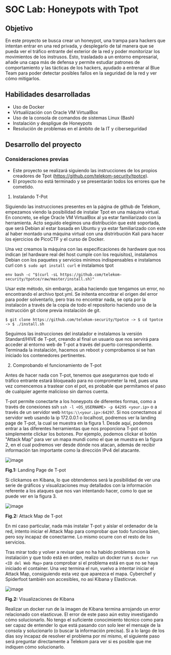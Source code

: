 # SOC Lab: Honeypots with Tpot

## Objetivo
En este proyecto se busca crear un honeypot, una trampa para hackers que intentan entrar en una red privada, y desplegarlo de tal manera que se pueda ver el tráfico entrante del exterior de la red y poder monitorizar los movimientos de los instrusos. Esto, trasladado a un entorno empresarial, añade una capa más de defensa y permite estudiar patrones de comportamiento y las tácticas de los hackers, ayudado a entrenar al Blue Team para poder detectar posibles fallos en la seguridad de la red y ver cómo mitigarlos. 

## Habilidades desarrolladas
- Uso de Docker
- Virtualiización con Oracle VM VirtualBox
- Uso de la consola de comandos de sistemas Linux (Bash)
- Instalación y despligue de Honeypots
- Resolución de problemas en el ámbito de la IT y ciberseguridad

## Desarrollo del proyecto
### Consideraciones previas
- Este proyecto se realizará siguiendo las instrucciones de los propios creadores de Tpot (https://github.com/telekom-security/tpotce).
- El proyecto no está terminado y se presentarán todos los errores que he cometido.


1. Instalando T-Pot

Siguiendo las instrucciones presentes en la página de github de Telekom, empezamos viendo la posibilidad de instalar Tpot en una máquina virtual. En concreto, se elige Oracle VM VirtualBox al ya estar familiarizado con la herramienta. Acto seguido elegimos una distribución que esté soportada, que será Debian al estar basada en Ubuntu y ya estar familiarizado con este al haber montado una máquina virtual con una distrirbución Kali para hacer los ejercicios de PicoCTF y el curso de Docker. 

Una vez creamos la máquina con las especificaciones de hardware que nos indican (el hardware real del host cumple con los requisitos), instalamos Debian con los paquetes y servicios mínimos indispensables e instalamos curl con `$ sudo apt install curl` e instalamos tpot 

`env bash -c "$(curl -sL https://github.com/telekom-security/tpotce/raw/master/install.sh)"`

Usar este método, sin embargo, acaba haciendo que tengamos un error, no encontrando el archivo tpot.yml. Se initenta encontrar el origen del error para poder solventarlo, pero tras no encontrar nada, se opta por la instalacón a través de la copia de todo el repositorio haciendo uso de la instrucción git clone previa instalación de git.

`$ git clone https://github.com/telekom-security/tpotce -> $ cd tpotce -> $ ./install.sh`

Seguimos las instrucciones del instalador e instalamos la versión Standard/HIVE de T-pot, creando al final un usuario que nos servirá para acceder al entorno web de T-pot a través del puerto correspondiente. Terminada la instalación, hacemos un reboot y comprobamos si se han iniciado los contenedores pertinentes.

2. Comprobando el funcionamiento de T-pot

Antes de hacer nada con T-pot, tenemos que asegurarnos que todo el tráfico entrante estará bloqueado para no comprometer la red, pues una vez comencemos a trastear con el pot, es probable que permitamos el paso de cualquier agente malicioso sin darnos cuenta.

T-pot permite conectarte a los honeypots de diferentes formas, como a través de conexiones ssh `ssh -l <OS_USERNAME> -p 64295 <your.ip>` o a través de un servidor web `https:\\<your.ip>:64297`. Si nos conectamos al servidor web usando la ip 172.0.0.1 o localhost, podremos ver la landing page de T-pot, la cual se muestra en la figura 1. Desde aquí, podemos entrar a las diferentes herramientas que nos proporciona T-pot con simplemente clickar los botones. Por ejemplo, podemos clickar el botón "Attack Map" para ver un mapa mundi como el que se muestra en la figura 2, en el cual podremos ver desde dónde nos atacan, además de recibir información tan importante como la dirección IPv4 del atacante.

![image](https://github.com/JoseManuelMdlV/SOC-Lab-Honeypots-with-Tpot/assets/83475119/d4ef9fd0-c3b0-4268-a2fe-53a077b6a3ea)

<b>Fig.1:</b> Landing Page de T-pot

Si clickamos en Kibana, lo que obtendemos será la posibilidad de ver una serie de gráficos y visualizaciones muy detallados con la información referente a los ataques que nos van intentando hacer, como lo que se puede ver en la figura 3.

![image](https://github.com/JoseManuelMdlV/SOC-Lab-Honeypots-with-Tpot/assets/83475119/026f56b7-9f30-4a9d-a115-a0a5dab709ef)

<b>Fig.2:</b> Attack Map de T-pot

En mi caso particular, nada más instalar T-pot y aislar el ordenador de la red, intento iniciar el Attack Map para comprobar que todo funciona bien, pero soy incapaz de conectarme. Lo mismo ocurre con el resto de los servicios. 

Tras mirar todo y volver a revisar que no ha habido problemas con la instalación y que todo está en orden, realizo un docker run `$ docker run <ID del Web Map>` para comprobar si el problema está en que no se haya iniciado el container. Una vez termina el run, vuelvo a intentar iniciar el Attack Map, consiguiendo esta vez que aparezca el mapa. Cyberchef y Spiderfoot también son accesibles, no así Kibana y Elasticvue.

![image](https://github.com/JoseManuelMdlV/SOC-Lab-Honeypots-with-Tpot/assets/83475119/933db5d4-b01b-4700-932a-af149a2a614b)

<b>Fig.2:</b> Visualizaciones de Kibana

Realizar un docker run de la imagen de Kibana termina arrojando un error relacionado con elasticvue. El error de este paso aún estoy investigando cómo solucionarlo. No tengo el suficiente conocimiento técnico como para ser capaz de entender lo que está pasando con solo leer el mensaje de la consola y solucionarlo (o buscar la información precisa). Si a lo largo de los días soy incapaz de resolver el problema por mí mismo, el siguiente paso será preguntar directamente a Telekom para ver si es posible que me indiquen cómo solucionarlo. 
